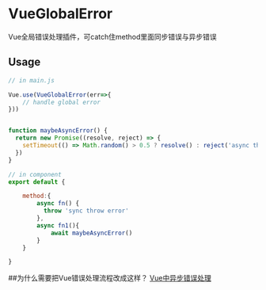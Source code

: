 # VueGlobalError
Vue全局错误处理插件，可catch住method里面同步错误与异步错误

## Usage

```javascript
// in main.js

Vue.use(VueGlobalError(err=>{
	// handle global error
}))

```

```javascript

function maybeAsyncError() {
  return new Promise((resolve, reject) => {
    setTimeout(() => Math.random() > 0.5 ? resolve() : reject('async throw error'), 100)
  })
}

// in component
export default {

	method:{
		async fn() {
		  throw 'sync throw error'
		},
		async fn1(){
			await maybeAsyncError()
		}
	}

}

```

##为什么需要把Vue错误处理流程改成这样？
[Vue中异步错误处理](http://www.ccc5.cc/2213.html "Vue中异步错误处理")

